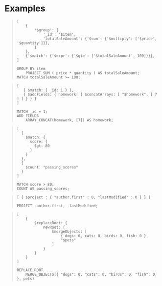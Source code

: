 # Examples

> ```MQL
> [
>     {
>         '$group': {
>             '_id': '$item',
>             'totalSaleAmount': {'$sum': {'$multiply': ['$price', '$quantity']}},
>         }
>     },
>     {'$match': {'$expr': {'$gte': ['$totalSaleAmount', 100]}}},
> ]
> ```
>
> ```EasyMQL
> GROUP BY item
>     PROJECT SUM ( price * quantity ) AS totalSaleAmount;
> MATCH totalSaleAmount >= 100;
> ```

> ```MQL
> [
>    { $match: { _id: 1 } },
>    { $addFields: { homework: { $concatArrays: [ "$homework", [ 7 ] ] } } }
> ]
> ```
>
> ```EasyMQL
> MATCH _id = 1;
> ADD FIELDS
>     ARRAY_CONCAT(homework, [7]) AS homework;
> ```

> ```MQL
> [
>   {
>     $match: {
>       score: {
>         $gt: 80
>       }
>     }
>   },
>   {
>     $count: "passing_scores"
>   }
> ]
> ```
>
> ```EasyMQL
> MATCH score > 80;
> COUNT AS passing_scores;
> ```

> ```MQL
> [ { $project : { "author.first" : 0, "lastModified" : 0 } } ]
> ```
>
> ```EasyMQL
> PROJECT -author.first, -lastModified;
> ```

> ```MQL
> [
>     {
>         $replaceRoot: {
>             newRoot: {
>                 $mergeObjects: [
>                     { dogs: 0, cats: 0, birds: 0, fish: 0 },
>                     "$pets"
>                 ]
>             }
>         }
>     }
> ]
> ```
>
> ```EasyMQL
> REPLACE ROOT
>     MERGE_OBJECTS({ "dogs": 0, "cats": 0, "birds": 0, "fish": 0 }, pets)
> ```
